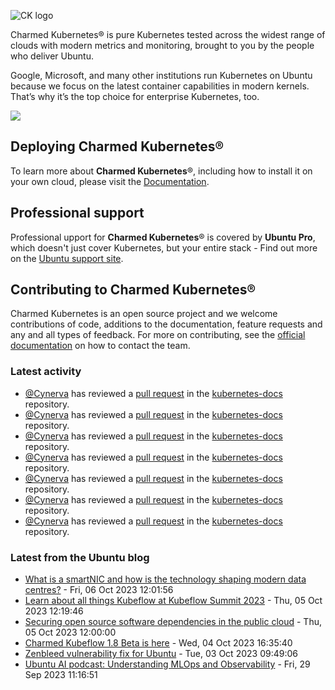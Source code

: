 ![CK logo](https://assets.ubuntu.com/v1/451d4cf4-Charmed+Kubernetes_RGB_onWhite_2022.svg)

Charmed Kubernetes® is pure Kubernetes tested across the widest range of clouds with modern metrics and monitoring, brought to you by the people who deliver Ubuntu.

Google, Microsoft, and many other institutions run Kubernetes on Ubuntu because we focus on the latest container capabilities in modern kernels. That’s why it’s the top choice for enterprise Kubernetes, too.

![](https://assets.ubuntu.com/v1/843c77b6-juju-at-a-glace.svg)

## Deploying Charmed Kubernetes®

To learn more about **Charmed Kubernetes**®, including how to install it on your own cloud, please visit the [Documentation][docs].

## Professional support

Professional upport for **Charmed Kubernetes**® is covered by **Ubuntu Pro**, which doesn't just cover Kubernetes, but your entire stack - Find out more on the [Ubuntu support site](https://ubuntu.com/support).

## Contributing to Charmed Kubernetes®

Charmed Kubernetes is an open source project and we welcome contributions of code, additions to the documentation, feature requests and any and all types of feedback. For more on contributing, see the [official documentation][get-in-touch] on how to contact the team.

<!-- LINKS -->
[docs]: https://ubuntu.com/kubernetes/docs
[get-in-touch]: https://ubuntu.com/kubernetes/docs/get-in-touch

### Latest activity

<!-- activity starts -->
 - [@Cynerva](https://github.com/Cynerva) has reviewed a [pull request](https://github.com/charmed-kubernetes/kubernetes-docs/pull/800) in the [kubernetes-docs](https://github.com/charmed-kubernetes/kubernetes-docs) repository.
 - [@Cynerva](https://github.com/Cynerva) has reviewed a [pull request](https://github.com/charmed-kubernetes/kubernetes-docs/pull/800) in the [kubernetes-docs](https://github.com/charmed-kubernetes/kubernetes-docs) repository.
 - [@Cynerva](https://github.com/Cynerva) has reviewed a [pull request](https://github.com/charmed-kubernetes/kubernetes-docs/pull/800) in the [kubernetes-docs](https://github.com/charmed-kubernetes/kubernetes-docs) repository.
 - [@Cynerva](https://github.com/Cynerva) has reviewed a [pull request](https://github.com/charmed-kubernetes/kubernetes-docs/pull/802) in the [kubernetes-docs](https://github.com/charmed-kubernetes/kubernetes-docs) repository.
 - [@Cynerva](https://github.com/Cynerva) has reviewed a [pull request](https://github.com/charmed-kubernetes/kubernetes-docs/pull/802) in the [kubernetes-docs](https://github.com/charmed-kubernetes/kubernetes-docs) repository.
 - [@Cynerva](https://github.com/Cynerva) has reviewed a [pull request](https://github.com/charmed-kubernetes/kubernetes-docs/pull/803) in the [kubernetes-docs](https://github.com/charmed-kubernetes/kubernetes-docs) repository.
 - [@Cynerva](https://github.com/Cynerva) has reviewed a [pull request](https://github.com/charmed-kubernetes/kubernetes-docs/pull/803) in the [kubernetes-docs](https://github.com/charmed-kubernetes/kubernetes-docs) repository.
<!-- activity ends -->

<!-- roadmap starts -->

<!-- roadmap ends -->

### Latest from the Ubuntu blog

<!-- blog starts -->
* [What is a smartNIC and how is the technology shaping modern data centres?](https://ubuntu.com//blog/what-is-a-smartnic-and-how-is-the-technology-shaping-modern-data-centres) - Fri, 06 Oct 2023 12:01:56 
* [Learn about all things Kubeflow at Kubeflow Summit 2023](https://ubuntu.com//blog/kubeflow-summit-2023) - Thu, 05 Oct 2023 12:19:46 
* [Securing open source software dependencies in the public cloud](https://ubuntu.com//blog/securing-open-source-software-dependencies-in-the-public-cloud) - Thu, 05 Oct 2023 12:00:00 
* [Charmed Kubeflow 1.8 Beta is here](https://ubuntu.com//blog/kubeflow-1-8-beta) - Wed, 04 Oct 2023 16:35:40 
* [Zenbleed vulnerability fix for Ubuntu](https://ubuntu.com//blog/ubuntu-zenbleed-security-fix) - Tue, 03 Oct 2023 09:49:06 
* [Ubuntu AI podcast: Understanding MLOps and Observability](https://ubuntu.com//blog/ubuntu-ai-podcast-understanding-mlops-and-observability) - Fri, 29 Sep 2023 11:16:51 
<!-- blog ends -->
